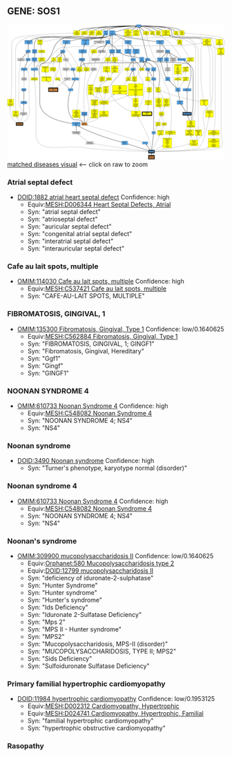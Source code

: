 
## GENE: SOS1

![image](SOS1.png)
[matched diseases visual](SOS1.png)  <-- click on raw to zoom


### Atrial septal defect
 * [DOID:1882 atrial heart septal defect](http://beta.monarchinitiative.org/disease/DOID:1882) Confidence: high
    * Equiv:[MESH:D006344 Heart Septal Defects, Atrial](http://beta.monarchinitiative.org/disease/MESH:D006344)
    * Syn: "atrial septal defect"
    * Syn: "atrioseptal defect"
    * Syn: "auricular septal defect"
    * Syn: "congenital atrial septal defect"
    * Syn: "interatrial septal defect"
    * Syn: "interauricular septal defect"

### Cafe au lait spots, multiple
 * [OMIM:114030 Cafe au lait spots, multiple](http://beta.monarchinitiative.org/disease/OMIM:114030) Confidence: high
    * Equiv:[MESH:C537421 Cafe au lait spots, multiple](http://beta.monarchinitiative.org/disease/MESH:C537421)
    * Syn: "CAFE-AU-LAIT SPOTS, MULTIPLE"

### FIBROMATOSIS, GINGIVAL, 1
 * [OMIM:135300 Fibromatosis, Gingival, Type 1](http://beta.monarchinitiative.org/disease/OMIM:135300) Confidence: low/0.1640625
    * Equiv:[MESH:C562884 Fibromatosis, Gingival, Type 1](http://beta.monarchinitiative.org/disease/MESH:C562884)
    * Syn: "FIBROMATOSIS, GINGIVAL, 1; GINGF1"
    * Syn: "Fibromatosis, Gingival, Hereditary"
    * Syn: "Ggf1"
    * Syn: "Gingf"
    * Syn: "GINGF1"

### NOONAN SYNDROME 4
 * [OMIM:610733 Noonan Syndrome 4](http://beta.monarchinitiative.org/disease/OMIM:610733) Confidence: high
    * Equiv:[MESH:C548082 Noonan Syndrome 4](http://beta.monarchinitiative.org/disease/MESH:C548082)
    * Syn: "NOONAN SYNDROME 4; NS4"
    * Syn: "NS4"

### Noonan syndrome
 * [DOID:3490 Noonan syndrome](http://beta.monarchinitiative.org/disease/DOID:3490) Confidence: high
    * Syn: "Turner's phenotype, karyotype normal (disorder)"

### Noonan syndrome 4
 * [OMIM:610733 Noonan Syndrome 4](http://beta.monarchinitiative.org/disease/OMIM:610733) Confidence: high
    * Equiv:[MESH:C548082 Noonan Syndrome 4](http://beta.monarchinitiative.org/disease/MESH:C548082)
    * Syn: "NOONAN SYNDROME 4; NS4"
    * Syn: "NS4"

### Noonan's syndrome
 * [OMIM:309900 mucopolysaccharidosis II](http://beta.monarchinitiative.org/disease/OMIM:309900) Confidence: low/0.1640625
    * Equiv:[Orphanet:580 Mucopolysaccharidosis type 2](http://beta.monarchinitiative.org/disease/Orphanet:580)
    * Equiv:[DOID:12799 mucopolysaccharidosis II](http://beta.monarchinitiative.org/disease/DOID:12799)
    * Syn: "deficiency of iduronate-2-sulphatase"
    * Syn: "Hunter Syndrome"
    * Syn: "Hunter syndrome"
    * Syn: "Hunter's syndrome"
    * Syn: "Ids Deficiency"
    * Syn: "Iduronate 2-Sulfatase Deficiency"
    * Syn: "Mps 2"
    * Syn: "MPS II - Hunter syndrome"
    * Syn: "MPS2"
    * Syn: "Mucopolysaccharidosis, MPS-II (disorder)"
    * Syn: "MUCOPOLYSACCHARIDOSIS, TYPE II; MPS2"
    * Syn: "Sids Deficiency"
    * Syn: "Sulfoiduronate Sulfatase Deficiency"

### Primary familial hypertrophic cardiomyopathy
 * [DOID:11984 hypertrophic cardiomyopathy](http://beta.monarchinitiative.org/disease/DOID:11984) Confidence: low/0.1953125
    * Equiv:[MESH:D002312 Cardiomyopathy, Hypertrophic](http://beta.monarchinitiative.org/disease/MESH:D002312)
    * Equiv:[MESH:D024741 Cardiomyopathy, Hypertrophic, Familial](http://beta.monarchinitiative.org/disease/MESH:D024741)
    * Syn: "familial hypertrophic cardiomyopathy"
    * Syn: "hypertrophic obstructive cardiomyopathy"

### Rasopathy
